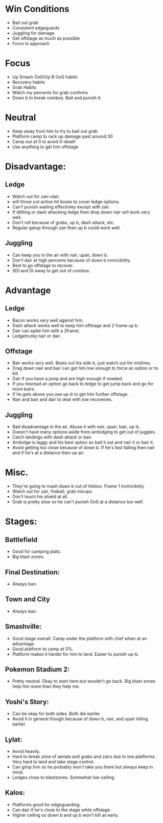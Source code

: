 # Win Conditions
- Bait out grab
- Consistent edgeguards
- Juggling for damage
- Get offstage as much as possible
- Force to approach

# Focus
- Up Smash OoS/Up B OoS habits
- Recovery habits
- Grab Habits
- Watch my percents for grab confirms
- Down b to break combos. Bait and punish it.

# Neutral
- Keep away from him to try to bait out grab
- Platform camp to rack up damage past around 30
- Camp out at 0 to avoid 0-death
- Use anything to get him offstage

# Disadvantage:

## Ledge
- Watch out for zair>dair.
- will throw out active hit boxes to cover ledge options.
- Can't punish waiting effectivley except with zair. 
- If dtilting or dash attacking ledge then drop down nair will work very well. 
- Don't roll because of grabs, up b, dash attack, etc.
- Regular getup through zair then up b could work well.

## Juggling
- Can keep you in the air with nair, upair, down b.
- Don't dair at high percents because of down b invincibility. 
- Best to go offstage to recover. 
- SDI and DI away to get out of combos.

# Advantage

## Ledge
- Bacon works very well against him.
- Dash attack works well to keep him offstage and 2 frame up b. 
- Dair can spike him with a 2frame. 
- Ledgetrump nair or dair.

## Offstage
- Bair works very well. Beats out his side b, just watch out for misfires. 
- Drag down nair and bair can get him low enough to force an option or to kill.
- Dair if you have a jump and are high enough if needed. 
- If you misread an option go back to ledge to get jump back and go for more bairs. 
- If he gets above you use up-b to get him further offstage.
- Nair and bair and dair to deal with low recoveries. 

## Juggling
- Bad disadvantage in the air. Abuse it with nair, upair, bair, up-b.
- Doesn't have many options aside from airdodging to get out of juggles.
- Catch landings with dash attack or bair. 
- Airdodge is laggy and his best option so bait it out and nair it or bair it. 
- Avoid getting too close because of down b. If he's fast falling then nair and if he's at a distance then up air.

# Misc.
- They're going to mash down b out of hitstun. Frame 1 invinicibilty.
- Watch out for zair, fireball, grab mixups. 
- Don't touch his shield at all.
- Grab is pretty slow so he can't punish OoS at a distance too well. 

# Stages:

## Battlefield
- Good for camping plats.
- Big blast zones. 

## Final Destination: 
- Always ban. 

## Town and City
- Always ban.

## Smashville:
- Good stage overall. Camp under the platform with chef when at an advantage.
- Good platform to camp at 0%.
- Platform makes it harder for him to land. Easier to punish up-b. 

## Pokemon Stadium 2: 
- Pretty neutral. Okay to start here but wouldn't go back. Big blast zones help him more than they help me. 

## Yoshi's Story: 
- Can be okay for both sides. Both die earlier.
- Avoid it in general though because of down b, nair, and upair killing earlier.

## Lylat:
- Avoid heavily.
- Hard to break zone of aerials and grabs and zairs due to low platforms. Very hard to land and take stage control. 
- Can gimp him so he probably won't take you there but always keep in mind.
- Ledges close to blastzones. Somewhat low ceiling.

## Kalos:
- Platforms good for edgeguarding.
- Can dair if he's close to the stage while offstage.
- Higher ceiling so down b and up b won't kill as early.

